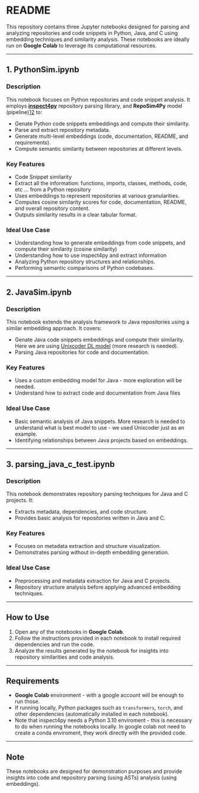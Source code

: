 # README

This repository contains three Jupyter notebooks designed for parsing and analyzing repositories and code snippets in Python, Java, and C using embedding techniques and similarity analysis. These notebooks are ideally run on **Google Colab** to leverage its computational resources.

---

## 1. **PythonSim.ipynb**
### Description
This notebook focuses on Python repositories and code snippet analysis. It employs [**inspect4py**](https://github.com/SemanticRepoHub/inspect4py) repository parsing library, and  **RepoSim4Py** model (pipeline)[1](https://github.com/SemanticRepoHub/RepoSim4py)[2](https://huggingface.co/Henry65/RepoSim4Py) to:

- Genate Python code snippets embeddings and compute their similarity. 
- Parse and extract repository metadata.
- Generate multi-level embeddings (code, documentation, README, and requirements).
- Compute semantic similarity between repositories at different levels.

### Key Features
- Code Snippet similarity
- Extract all the information: functions, imports, classes, methods, code, etc ... from a Python repository
- Uses embeddings to represent repositories at various granularities.
- Computes cosine similarity scores for code, documentation, README, and overall repository content.
- Outputs similarity results in a clear tabular format.

### Ideal Use Case

- Understanding how to generate embeddings from code snippets, and compute their similarity (cosine similarity)
- Understanding how to use inspect4py and extract information
- Analyzing Python repository structures and relationships.
- Performing semantic comparisons of Python codebases.

---

## 2. **JavaSim.ipynb**
### Description
This notebook extends the analysis framework to Java repositories using a similar embedding approach. It covers:
- Genate Java code snippets embeddings and compute their similarity. Here we are using [Unixcoder DL model](https://huggingface.co/Lazyhope/unixcoder-nine-advtest) (more research is needed).  
- Parsing Java repositories for code and documentation.

### Key Features
- Uses a custom embedding model for Java - more exploration will be needed.
- Understand how to extract code and documentation from Java files

### Ideal Use Case
- Basic semantic analysis of Java snippets. More research is needed to understand what is best model to use - we used Unixcoder just as an example. 
- Identifying relationships between Java projects based on embeddings.

---

## 3. **parsing_java_c_test.ipynb**
### Description
This notebook demonstrates repository parsing techniques for Java and C projects. It:
- Extracts metadata, dependencies, and code structure.
- Provides basic analysis for repositories written in Java and C.

### Key Features
- Focuses on metadata extraction and structure visualization.
- Demonstrates parsing without in-depth embedding generation.

### Ideal Use Case
- Preprocessing and metadata extraction for Java and C projects.
- Repository structure analysis before applying advanced embedding techniques.

---

## How to Use
1. Open any of the notebooks in **Google Colab**.
2. Follow the instructions provided in each notebook to install required dependencies and run the code.
3. Analyze the results generated by the notebook for insights into repository similarities and code analysis.

---

## Requirements
- **Google Colab** environment - with a google account will be enough to run those. 
- If running locally, Python packages such as `transformers`, `torch`, and other dependencies (automatically installed in each notebook).
- Note that inspect4py needs a Python 3.10 enviroment - this is necessary to do when running the notebooks locally. In google colab not need to create a conda enviroment, they work directly with the provided code.

---

## Note
These notebooks are designed for demonstration purposes and provide insights into code and repository parsing (using ASTs) analysis (using embeddings). 
